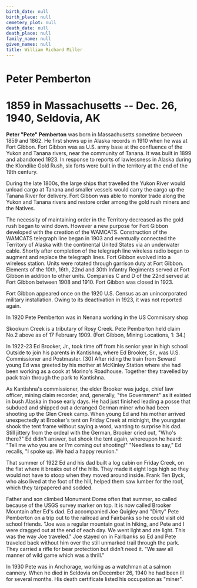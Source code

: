 ```yaml
---
birth_date: null
birth_place: null
cemetery_plot: null
death_date: null
death_place: null
family_name: null
given_names: null
title: William Richard Miller
---
```


# Peter Pemberton

# 1859 in Massachusetts -- Dec. 26, 1940, Seldovia, AK

**Peter "Pete" Pemberton** was born in Massachusetts
sometime between 1859 and 1862. He first shows up in Alaska records in
1910 when he was at Fort Gibbon. Fort Gibbon was as U.S. army base at
the confluence of the Yukon and Tanana rivers, near the community of
Tanana. It was built in 1899 and abandoned 1923. In response to reports
of lawlessness in Alaska during the Klondike Gold Rush, six forts were
built in the territory at the end of the 19th century.

During the late 1800s, the large ships that travelled the Yukon River
would unload cargo at Tanana and smaller vessels would carry the cargo
up the Tanana River for delivery. Fort Gibbon was able to monitor trade
along the Yukon and Tanana rivers and restore order among the gold rush
miners and the Natives.

The necessity of maintaining order in the Territory decreased as the
gold rush began to wind down. However a new purpose for Fort Gibbon
developed with the creation of the WAMCATS. Construction of the WAMCATS
telegraph line began in 1903 and eventually connected the Territory of
Alaska with the continental United States via an underwater cable.
Shortly after completion of the telegraph line wireless radio began to
augment and replace the telegraph lines. Fort Gibbon evolved into a
wireless station. Units were rotated through garrison duty at Fort
Gibbon. Elements of the 10th, 16th, 22nd and 30th Infantry Regiments
served at Fort Gibbon in addition to other units. Companies C and D of
the 22nd served at Fort Gibbon between 1908 and 1910. Fort Gibbon was
closed in 1923.

Fort Gibbon appeared once on the 1920 U.S. Census as an unincorporated
military installation. Owing to its deactivation in 1923, it was not
reported again.

In 1920 Pete Pemberton was in Nenana working in the US Commisary shop

Skookum Creek is a tributary of Rosy Creek. Pete Pemberton held claim
No.2 above as of 17 February 1909. (Fort Gibbon, Mining Locations, 1:
34.)

In 1922-23 Ed Brooker, Jr., took time off from his senior year in high
school Outside to join his parents in Kantishna, where Ed Brooker, Sr.,
was U.S. Commissioner and Postmaster. \[30\] After riding the train from
Seward young Ed was greeted by his mother at McKinley Station where she
had been working as a cook at Morino\'s Roadhouse. Together they
travelled by pack train through the park to Kantishna.

As Kantishna\'s commissioner, the elder Brooker was judge, chief law
officer, mining claim recorder, and, generally, \"the Government\" as it
existed in bush Alaska in those early days. He had just finished leading
a posse that subdued and shipped out a deranged German miner who had
been shooting up the Glen Creek camp. When young Ed and his mother
arrived unexpectedly at Brooker\'s tent on Friday Creek at midnight, the
youngster shook the tent frame without saying a word, wanting to
surprise his dad. Still jittery from the ordeal with the German, Brooker
cried out, \"Who\'s there?\" Ed didn\'t answer, but shook the tent
again, whereupon he heard: \"Tell me who you are or I\'m coming out
shooting!\" \"Needless to say,\" Ed recalls, \"I spoke up. We had a
happy reunion.\"

That summer of 1922 Ed and his dad built a log cabin on Friday Creek, on
the flat where it breaks out of the hills. They made it eight logs high
so they would not have to stoop when they moved around inside. Frank Ten
Byck, who also lived at the foot of the hill, helped them saw lumber for
the roof, which they tarpapered and sodded.

Father and son climbed Monument Dome often that summer, so called
because of the USGS survey marker on top. It is now called Brooker
Mountain after Ed\'s dad. Ed accompanied Joe Quigley and \"Dirty\" Pete
Pemberton on a trip out to the railroad and Fairbanks so he could visit
old school friends. \"Joe was a regular mountain goat in hiking, and
Pete and I were dragged out at the end of each day. We went light and
ate light. This was the way Joe traveled.\" Joe stayed on in Fairbanks
so Ed and Pete traveled back without him over the still unmarked trail
through the park. They carried a rifle for bear protection but didn\'t
need it. \"We saw all manner of wild game which was a thrill.\"

In 1930 Pete was in Anchorage, working as a watchman at a salmon
cannery. When he died in Seldovia on December 26, 1940 he had been ill
for several months. His death certificate listed his occupation as
"miner".

